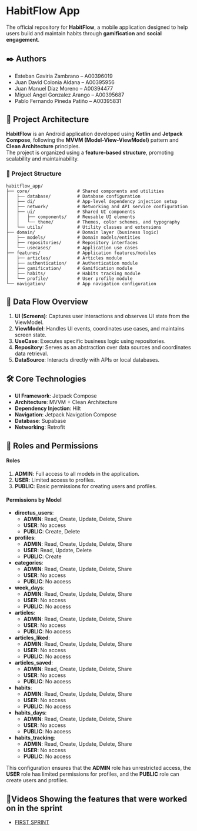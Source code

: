 # HabitFlow App

The official repository for **HabitFlow**, a mobile application designed to help users build and
maintain habits through **gamification** and **social engagement**.

## ✒️ Authors

- Esteban Gaviria Zambrano – A00396019
- Juan David Colonia Aldana – A00395956
- Juan Manuel Díaz Moreno – A00394477
- Miguel Angel Gonzalez Arango – A00395687
- Pablo Fernando Pineda Patiño – A00395831

## 📐 Project Architecture

**HabitFlow** is an Android application developed using **Kotlin** and **Jetpack Compose**,
following the **MVVM (Model-View-ViewModel)** pattern and **Clean Architecture** principles.  
The project is organized using a **feature-based structure**, promoting scalability and
maintainability.

### 📁 Project Structure

```text
habitflow_app/
├── core/                  # Shared components and utilities
│   ├── database/          # Database configuration
│   ├── di/                # App-level dependency injection setup
│   ├── network/           # Networking and API service configuration
│   ├── ui/                # Shared UI components
│   │   ├── components/    # Reusable UI elements
│   │   └── theme/         # Themes, color schemes, and typography
│   └── utils/             # Utility classes and extensions
├── domain/                # Domain layer (business logic)
│   ├── models/            # Domain models/entities
│   ├── repositories/      # Repository interfaces
│   └── usecases/          # Application use cases
├── features/              # Application features/modules
│   ├── articles/          # Articles module
│   ├── authentication/    # Authentication module
│   ├── gamification/      # Gamification module
│   ├── habits/            # Habits tracking module
│   └── profile/           # User profile module
└── navigation/            # App navigation configuration
```

## 🔄 Data Flow Overview

1. **UI (Screens)**: Captures user interactions and observes UI state from the ViewModel.
2. **ViewModel**: Handles UI events, coordinates use cases, and maintains screen state.
3. **UseCase**: Executes specific business logic using repositories.
4. **Repository**: Serves as an abstraction over data sources and coordinates data retrieval.
5. **DataSource**: Interacts directly with APIs or local databases.

## 🛠️ Core Technologies

- **UI Framework**: Jetpack Compose
- **Architecture**: MVVM + Clean Architecture
- **Dependency Injection**: Hilt
- **Navigation**: Jetpack Navigation Compose
- **Database**: Supabase
- **Networking**: Retrofit

## 📜 Roles and Permissions

#### **Roles**
1. **ADMIN**: Full access to all models in the application.
2. **USER**: Limited access to profiles.
3. **PUBLIC**: Basic permissions for creating users and profiles.

#### **Permissions by Model**

- **directus_users**:
  - **ADMIN**: Read, Create, Update, Delete, Share
  - **USER**: No access
  - **PUBLIC**: Create, Delete
- **profiles**:
  - **ADMIN**: Read, Create, Update, Delete, Share
  - **USER**: Read, Update, Delete
  - **PUBLIC**: Create
- **categories**:
  - **ADMIN**: Read, Create, Update, Delete, Share
  - **USER**: No access
  - **PUBLIC**: No access
- **week_days**:
  - **ADMIN**: Read, Create, Update, Delete, Share
  - **USER**: No access
  - **PUBLIC**: No access
- **articles**:
  - **ADMIN**: Read, Create, Update, Delete, Share
  - **USER**: No access
  - **PUBLIC**: No access
- **articles_liked**:
  - **ADMIN**: Read, Create, Update, Delete, Share
  - **USER**: No access
  - **PUBLIC**: No access
- **articles_saved**:
  - **ADMIN**: Read, Create, Update, Delete, Share
  - **USER**: No access
  - **PUBLIC**: No access
- **habits**:
  - **ADMIN**: Read, Create, Update, Delete, Share
  - **USER**: No access
  - **PUBLIC**: No access
- **habits_days**:
  - **ADMIN**: Read, Create, Update, Delete, Share
  - **USER**: No access
  - **PUBLIC**: No access
- **habits_tracking**:
  - **ADMIN**: Read, Create, Update, Delete, Share
  - **USER**: No access
  - **PUBLIC**: No access

This configuration ensures that the **ADMIN** role has unrestricted access, the **USER** role has limited permissions for profiles, and the **PUBLIC** role can create users and profiles.

## 🎥Videos Showing the features that were worked on in the sprint

- [FIRST SPRINT](https://youtube.com/shorts/6DV_3rcoUUM?si=5ZLLSyCo3XZZiW75)